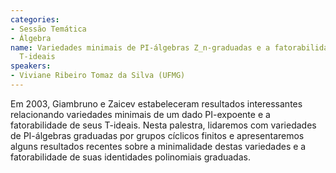 ```yaml
---
categories:
- Sessão Temática
- Álgebra
name: Variedades minimais de PI-álgebras Z_n-graduadas e a fatorabilidade de seus
  T-ideais
speakers:
- Viviane Ribeiro Tomaz da Silva (UFMG)
---
```


Em 2003, Giambruno e Zaicev estabeleceram resultados interessantes relacionando variedades minimais de um dado PI-expoente e a fatorabilidade de seus T-ideais. Nesta palestra, lidaremos com variedades de PI-álgebras graduadas por grupos cíclicos finitos e apresentaremos alguns resultados recentes sobre a minimalidade destas variedades e a fatorabilidade de suas identidades polinomiais graduadas.